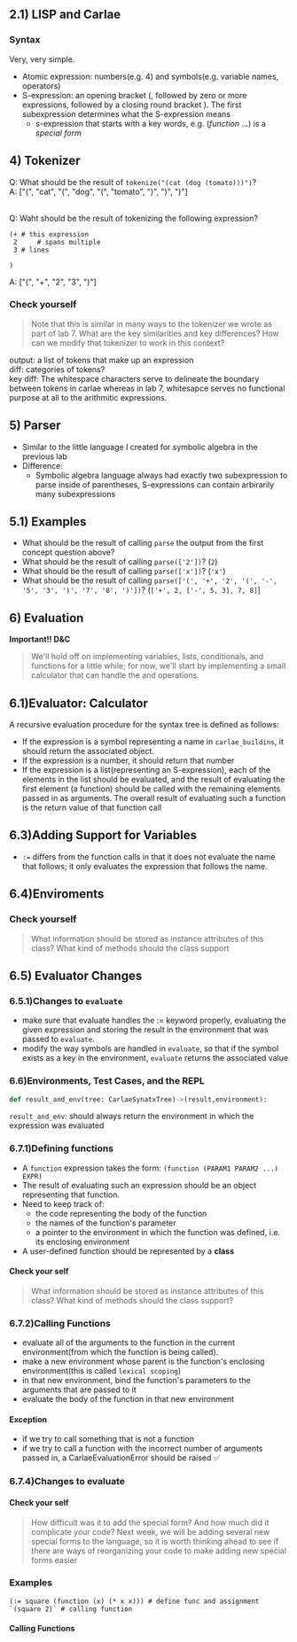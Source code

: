 ## 2.1) LISP and Carlae
### Syntax
Very, very simple.
- Atomic expression: numbers(e.g. 4) and symbols(e.g. variable names, operators)
- S-expression: an opening bracket (, followed by zero or more expressions, followed by a closing round bracket  ). The first subexpression determines what the S-expression means
  - s-expression that starts with a key words, e.g. (*function* ...) is a *special form*

## 4) Tokenizer
Q: What should be the result of `tokenize("(cat (dog (tomato)))")`? \
A: ["(", "cat", "(", "dog", "(", "tomato", ")", ")", ")"]


<br>
Q: Waht should be the result of tokenizing the following expression?

```#add the numbers 2 and 3
(+ # this expression
 2     # spans multiple
 3 # lines

)
```
A: ["(", "+", "2", "3", ")"]

### Check yourself
> Note that this is similar in many ways to the tokenizer we wrote as part of lab 7. What are the key similarities and key differences? How can we modify that tokenizer to work in this context?

output: a list of tokens that make up an expression \
diff: categories of tokens? \
key diff: The whitespace characters serve to delineate the boundary between tokens in carlae whereas in lab 7, whitesapce serves no functional purpose at all to the arithmitic expressions.


## 5) Parser
- Similar to the little language I created for symbolic algebra in the previous lab
- Difference:
  - Symbolic algebra language always had exactly two subexpression to parse inside of parentheses, S-expressions can contain arbirarily many subexpressions
## 5.1) Examples
- What should be the result of calling `parse` the output from the first concept question above?
- What should be the result of calling `parse(['2'])`? (`2`)
- What should be the result of calling `parse(['x'])`? (`'x'`)
- What should be the result of calling `parse(['(', '+', '2', '(', '-', '5', '3', ')', '7', '8', ')'])`? (`['+', 2, ['-', 5, 3], 7, 8]`]


## 6) Evaluation
**Important!! D&C**
> We'll hold off on implementing variables, lists, conditionals, and functions for a little while; for now, we'll start by implementing a small calculator that can handle the and operations.
## 6.1)Evaluator: Calculator


A recursive evaluation procedure for the syntax tree is defined as follows:
- If the expression is a symbol representing a name in `carlae_buildins`, it should return the associated object.
- If the expression is a number, it should return that number
- If the expression is a list(representing an S-expression), each of the elements in the list should be evaluated, and the result of evaluating the first element (a function) should be called with the remaining elements passed in as arguments. The overall result of evaluating such a function is the return value of that function call

## 6.3)Adding Support for Variables
- `:=` differs from the function calls in that it does not evaluate the name that follows; it only evaluates the expression that follows the name.

## 6.4)Enviroments

### Check yourself
> What information should be stored as instance attributes of this class? What kind of methods should the class support

## 6.5) Evaluator Changes
### 6.5.1)Changes to `evaluate`
- make sure that evaluate handles the := keyword properly, evaluating the given expression and storing the result in the environment that was passed to `evaluate`.
- modify the way symbols are handled in `evaluate`, so that if the symbol exists as a key in the environment, `evaluate` returns the associated value

### 6.6)Environments, Test Cases, and the REPL
```py
def result_and_env(tree: CarlaeSynatxTree)->(result,environment): 
```

`result_and_env`: should always return the environment in which the expression was evaluated

### 6.7.1)Defining functions
- A `function` expression takes the form: `(function (PARAM1 PARAM2 ...) EXPR)`
- The result of evaluating such an expression should be an object representing that function.
- Need to keep track of:
  - the code representing the body of the function
  - the names of the function's parameter 
  - a pointer to the environment in which the function was defined, i.e. its enclosing environment
- A user-defined function should be represented by a **class**

#### Check your self
> What information should be stored as instance attributes of this class? What kind of methods should the class support?

### 6.7.2)Calling Functions
- evaluate all of the arguments to the function in the current environment(from which the function is being called).
- make a new environment whose parent is the function's enclosing environment(this is called `lexical scoping`)
- in that new environment, bind the function's parameters to the arguments that are passed to it
- evaluate the body of the function in that new environment

#### Exception 
- if we try to call something that is not a function 
- if we try to call a function with the incorrect number of arguments passed in, a CarlaeEvaluationError should be raised ✅


### 6.7.4)Changes to evaluate
#### Check your self
> How difficult was it to add the special form? And how much did it complicate your code? Next week, we will be adding several new special forms to the language, so it is worth thinking ahead to see if there are ways of reorganizing your code to make adding new special forms easier


### Examples
```Lisp
(:= square (function (x) (* x x))) # define func and assignment
`(square 2)` # calling function

```

#### Calling Functions

